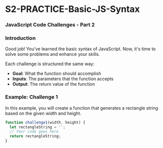 # S2-PRACTICE-Basic-JS-Syntax
### JavaScript Code Challenges - Part 2

### Introduction

Good job! You’ve learned the basic syntax of JavaScript. Now, it's time to solve some problems and enhance your skills.

Each challenge is structured the same way:

- **Goal**: What the function should accomplish
- **Inputs**: The parameters that the function accepts
- **Output**: The return value of the function

### Example: Challenge 1

In this example, you will create a function that generates a rectangle string based on the given width and height.

```js
function challenge1(width, height) {
  let rectangleString = '';
  // Your code goes here
  return rectangleString;
}
